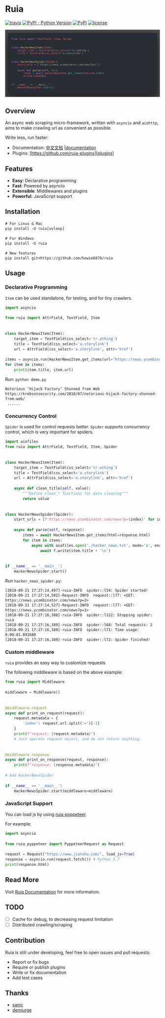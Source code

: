 # Ruia

[![travis](https://travis-ci.org/howie6879/ruia.svg?branch=master)](https://travis-ci.org/howie6879/ruia) 
[![PyPI - Python Version](https://img.shields.io/pypi/pyversions/ruia.svg)](https://pypi.org/project/ruia/) 
[![PyPI](https://img.shields.io/pypi/v/ruia.svg)](https://pypi.org/project/ruia/) 
[![license](https://img.shields.io/github/license/howie6879/ruia.svg)](https://github.com/howie6879/ruia)

![](./docs/images/demo.png)

## Overview

An async web scraping micro-framework, written with `asyncio` and `aiohttp`, 
aims to make crawling url as convenient as possible.

Write less, run faster:

- Documentation: [中文文档][doc_cn] |[documentation][doc_en]
- Plugins: [https://github.com/ruia-plugins][plugins]

## Features

- **Easy**: Declarative programming
- **Fast**: Powered by asyncio
- **Extensible**: Middlewares and plugins
- **Powerful**: JavaScript support

## Installation

``` shell
# For Linux & Mac
pip install -U ruia[uvloop]

# For Windows
pip install -U ruia

# New features
pip install git+https://github.com/howie6879/ruia
```

## Usage

### Declarative Programming

`Item` can be used standalone, for testing, and for tiny crawlers.

```python
import asyncio

from ruia import AttrField, TextField, Item


class HackerNewsItem(Item):
    target_item = TextField(css_select='tr.athing')
    title = TextField(css_select='a.storylink')
    url = AttrField(css_select='a.storylink', attr='href')

items = asyncio.run(HackerNewsItem.get_items(url="https://news.ycombinator.com/"))
for item in items:
    print(item.title, item.url)
```

Run: `python demo.py`

```shell
Notorious ‘Hijack Factory’ Shunned from Web https://krebsonsecurity.com/2018/07/notorious-hijack-factory-shunned-from-web/
 ......
```

### Concurrency Control

`Spider` is used for control requests better.
`Spider` supports concurrency control, which is very important for spiders.

```python
import aiofiles
from ruia import AttrField, TextField, Item, Spider


class HackerNewsItem(Item):
    target_item = TextField(css_select='tr.athing')
    title = TextField(css_select='a.storylink')
    url = AttrField(css_select='a.storylink', attr='href')

    async def clean_title(self, value):
        """Define clean_* functions for data cleaning"""
        return value


class HackerNewsSpider(Spider):
    start_urls = [f'https://news.ycombinator.com/news?p={index}' for index in range(1, 10)]

    async def parse(self, response):
        items = await HackerNewsItem.get_items(html=response.html)
        for item in items:
            async with aiofiles.open('./hacker_news.txt', mode='a', encoding='utf-8') as f:
                await f.write(item.title + '\n')


if __name__ == '__main__':
    HackerNewsSpider.start()
```

Run `hacker_news_spider.py`:

``` shell
[2018-09-21 17:27:14,497]-ruia-INFO  spider::l54: Spider started!
[2018-09-21 17:27:14,502]-Request-INFO  request::l77: <GET: https://news.ycombinator.com/news?p=2>
[2018-09-21 17:27:14,527]-Request-INFO  request::l77: <GET: https://news.ycombinator.com/news?p=1>
[2018-09-21 17:27:16,388]-ruia-INFO  spider::l122: Stopping spider: ruia
[2018-09-21 17:27:16,389]-ruia-INFO  spider::l68: Total requests: 2
[2018-09-21 17:27:16,389]-ruia-INFO  spider::l71: Time usage: 0:00:01.891688
[2018-09-21 17:27:16,389]-ruia-INFO  spider::l72: Spider finished!
```

### Custom middleware

`ruia` provides an easy way to customize requests.

The following middleware is based on the above example:

```python
from ruia import Middleware

middleware = Middleware()


@middleware.request
async def print_on_request(request):
    request.metadata = {
        'index': request.url.split('=')[-1]
    }
    print(f"request: {request.metadata}")
    # Just operate request object, and do not return anything.


@middleware.response
async def print_on_response(request, response):
    print(f"response: {response.metadata}")

# Add HackerNewsSpider

if __name__ == '__main__':
    HackerNewsSpider.start(middleware=middleware)
```

### JavaScript Support

You can load js by using [ruia-pyppeteer](https://github.com/ruia-plugins/ruia-pyppeteer).

For example:

```python
import asyncio

from ruia_pyppeteer import PyppeteerRequest as Request

request = Request("https://www.jianshu.com/", load_js=True)
response = asyncio.run(request.fetch()) # Python 3.7
print(response.html)
```

## Read More

Visit [Ruia Documentation][doc_en] for more information.

## TODO

- [ ] Cache for debug, to decreasing request limitation
- [ ] Distributed crawling/scraping

## Contribution

Ruia is still under developing, feel free to open issues and pull requests:

- Report or fix bugs
- Require or publish plugins
- Write or fix documentation
- Add test cases

## Thanks

- [sanic](https://github.com/huge-success/sanic)
- [demiurge](https://github.com/matiasb/demiurge)

[doc_cn]: https://github.com/howie6879/ruia/blob/master/docs/cn/README.md
[doc_en]: https://howie6879.github.io/ruia/
[plugins]: http://howie6879.github.io/ruia/en/plugins/
